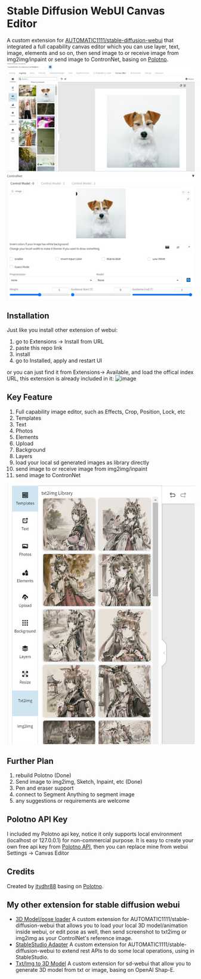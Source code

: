 # Stable Diffusion WebUI Canvas Editor
A custom extension for [AUTOMATIC1111/stable-diffusion-webui](https://github.com/AUTOMATIC1111/stable-diffusion-webui) that integrated a full capability canvas editor which you can use layer, text, image, elements and so on, then send image to or receive image from img2img/inpaint or send image to ContronNet, basing on [Polotno](https://polotno.com/).  
![1.png](doc/images/overall.png)
![controlnet.png](doc/images/controlnet.png)

## Installation
Just like you install other extension of webui:
1. go to Extensions -> Install from URL
2. paste this repo link
3. install
4. go to Installed, apply and restart UI

or you can just find it from Extensions-> Available, and load the offical index URL, this extension is already included in it:
<img width="741" alt="image" src="https://user-images.githubusercontent.com/860985/231926610-0b096e92-68d8-4f90-9ec1-7727ce111356.png">

## Key Feature
1. Full capability image editor, such as Effects, Crop, Position, Lock, etc
2. Templates
3. Text
4. Photos
5. Elements
6. Upload
7. Background
8. Layers
9. load your local sd generated images as library directly
10. send image to or receive image from img2img/inpaint
11. send image to ContronNet

![panels.png](doc/images/panels.png)

## Further Plan
1. rebuild Polotno (Done)
2. Send image to img2img, Sketch, Inpaint, etc (Done)
3. Pen and eraser support
4. connect to Segment Anything to segment image
5. any suggestions or requirements are welcome

## Polotno API Key
I included my Polotno api key, notice it only supports local environment (localhost or 127.0.0.1) for non-commercial purpose.
It is easy to create your own free api key from [Polotno API](https://polotno.com/cabinet), then you can replace mine from webui Settings -> Canvas Editor

## Credits
Created by [jtydhr88](https://github.com/jtydhr88) basing on [Polotno](https://polotno.com/).

## My other extension for stable diffusion webui
- [3D Model/pose loader](https://github.com/jtydhr88/sd-3dmodel-loader) A custom extension for AUTOMATIC1111/stable-diffusion-webui that allows you to load your local 3D model/animation inside webui, or edit pose as well, then send screenshot to txt2img or img2img as your ControlNet's reference image.
- [StableStudio Adapter](https://github.com/jtydhr88/sd-webui-StableStudio) A custom extension for AUTOMATIC1111/stable-diffusion-webui to extend rest APIs to do some local operations, using in StableStudio.
- [Txt/Img to 3D Model](https://github.com/jtydhr88/sd-webui-txt-img-to-3d-model) A custom extension for sd-webui that allow you to generate 3D model from txt or image, basing on OpenAI Shap-E.